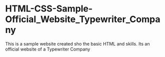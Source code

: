 # HTML-CSS-Sample-Official_Website_Typewriter_Company
This is a sample website created sho the basic HTML and skills. Its an official website of a Typewriter Company
